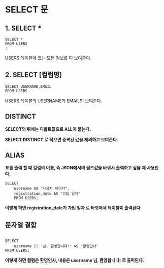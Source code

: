 
# SELECT 문

## 1. SELECT *

```
SELECT *
FROM USERS
;

```
USERS 테이블에 있는 모든 정보를 다 보여준다.

## 2. SELECT [컬럼명]

```
SELECT USERNAME,EMAIL
FROM USERS
```
USERS 테이블의 USERNAME과 EMAIL만 보여준다.

## DISTINCT

**SELECT의 뒤에는 디폴트값으로 ALL이 붙는다.**

**SELECT DISTINCT 로 적으면 중복된 값을 제외하고 보여준다.**

## ALIAS

**표를 출력 할 때 컬럼의 이름, 즉 JSON에서의 필드값을 바꿔서 출력하고 싶을 때 사용한다.**

```
SELECT
    username AS "사용자 아이디",
    registration_date AS "가입 일자"
    FROM USERS;
```
**이렇게 하면 registration_date가 가입 일자 로 바뀌어서 테이블이 출력된다**


## 문자열 결합

```

SELECT
    username || '님, 환영합니다!' AS "환영인사"
FROM USERS;
```

**이렇게 하면 컬럼은 환영인사, 내용은 username 님, 환영합니다! 로 출력된다.**

